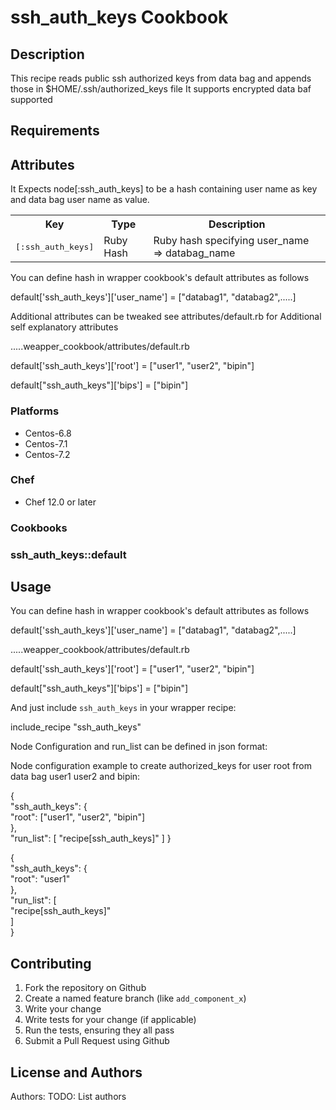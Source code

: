 # ssh_auth_keys Cookbook

## Description
This recipe reads public ssh authorized keys from data bag and appends those in $HOME/.ssh/authorized_keys file
It supports encrypted data baf supported

## Requirements

## Attributes

It Expects node[:ssh_auth_keys] to be a hash containing user name as key and data bag user name as value.

<table>
  <tr>
    <th>Key</th>
    <th>Type</th>
    <th>Description</th>
  </tr>
  <tr>
    <td><tt>[:ssh_auth_keys]</tt></td>
    <td>Ruby Hash</td>
    <td>Ruby hash specifying user_name => databag_name </td>
  </tr>
</table>


You can define hash in wrapper cookbook's default attributes as follows

default['ssh_auth_keys']['user_name'] = ["databag1", "databag2",.....]

Additional attributes can be tweaked see attributes/default.rb for Additional self explanatory attributes

.....weapper_cookbook/attributes/default.rb

default['ssh_auth_keys']['root'] = ["user1", "user2", "bipin"]

default["ssh_auth_keys"]['bips'] = ["bipin"]


### Platforms

- Centos-6.8
- Centos-7.1
- Centos-7.2

### Chef

- Chef 12.0 or later

### Cookbooks

### ssh_auth_keys::default

## Usage

You can define hash in wrapper cookbook's default attributes as follows

default['ssh_auth_keys']['user_name'] = ["databag1", "databag2",.....]


.....weapper_cookbook/attributes/default.rb

default['ssh_auth_keys']['root'] = ["user1", "user2", "bipin"]

default["ssh_auth_keys"]['bips'] = ["bipin"]

And just include `ssh_auth_keys` in your wrapper recipe:

include_recipe "ssh_auth_keys"


Node Configuration and run_list can be defined in json format:

Node configuration example to create authorized_keys for user root from data bag user1 user2 and bipin:

{    
  "ssh_auth_keys": {     
    "root": ["user1", "user2", "bipin"]    
  },     
  "run_list": [
    "recipe[ssh_auth_keys]"
  ]
}

{   
  "ssh_auth_keys": {    
    "root": "user1"   
  },  
  "run_list": [  
    "recipe[ssh_auth_keys]"  
  ]   
}

## Contributing

1. Fork the repository on Github
2. Create a named feature branch (like `add_component_x`)
3. Write your change
4. Write tests for your change (if applicable)
5. Run the tests, ensuring they all pass
6. Submit a Pull Request using Github

## License and Authors

Authors: TODO: List authors
